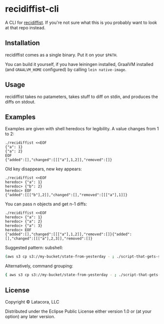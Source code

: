 # recidiffist-cli

A CLI for [recidiffist][recidiffist]. If you're not sure what this is you
probably want to look at that repo instead.


[recidiffist]: https://github.com/latacora/recidiffist

## Installation

recidiffist comes as a single binary. Put it on your `$PATH`.

You can build it yourself, if you have leiningen installed, GraalVM installed
(and `GRAALVM_HOME` configured) by calling `lein native-image`.

## Usage

recidiffist takes no patameters, takes stuff to diff on stdin, and produces the
diffs on stdout.

## Examples

Examples are given with shell heredocs for legibility. A value changes from 1 to 2:

```
./recidiffist <<EOF
{"a": 1}
{"a": 2}
EOF
{"added":[],"changed":[[["a"],1,2]],"removed":[]}
```

Old key disappears, new key appears:

```
./recidiffist <<EOF
heredoc> {"a": 1}
heredoc> {"b": 2}
heredoc> EOF
{"added":[[["b"],2]],"changed":[],"removed":[[["a"],1]]}
```

You can pass n objects and get n-1 diffs:

```
./recidiffist <<EOF
heredoc> {"a": 1}
heredoc> {"a": 2}
heredoc> {"a": 3}
heredoc> EOF
{"added":[],"changed":[[["a"],1,2]],"removed":[]}{"added":[],"changed":[[["a"],2,3]],"removed":[]}
```

Suggested pattern: subshell:

```sh
(aws s3 cp s3://my-bucket/state-from-yesterday - ; ./script-that-gets-state-right-now-and-writes-to-stdout.sh ) | recidiffist
```

Alternatively, command grouping:

```sh
{ aws s3 cp s3://my-bucket/state-from-yesterday - ; ./script-that-gets-state-right-now-and-writes-to-stdout.sh ; } | recidiffist
```

## License

Copyright © Latacora, LLC

Distributed under the Eclipse Public License either version 1.0 or (at
your option) any later version.
